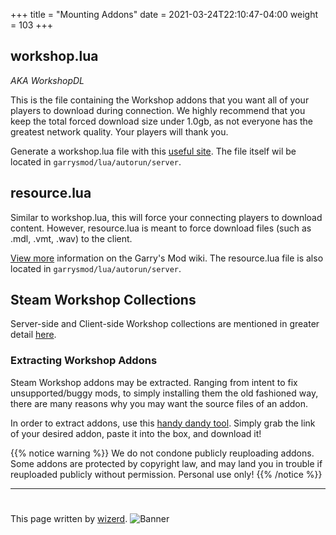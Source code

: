 +++
title = "Mounting Addons"
date =  2021-03-24T22:10:47-04:00
weight = 103
+++

## workshop.lua
*AKA WorkshopDL*

This is the file containing the Workshop addons that you want all of your players to download during connection. We highly recommend that you keep the total forced download size under 1.0gb, as not everyone has the greatest network quality. Your players will thank you.

Generate a workshop.lua file with this [useful site](https://csite.io/tools/gmod-universal-workshop). The file itself wil be located in `garrysmod/lua/autorun/server`.

## resource.lua
Similar to workshop.lua, this will force your connecting players to download content. However, resource.lua is meant to force download files (such as .mdl, .vmt, .wav) to the client. 

[View more](https://wiki.facepunch.com/gmod/resource.AddFile) information on the Garry's Mod wiki. The resource.lua file is also located in `garrysmod/lua/autorun/server`.

## Steam Workshop Collections
Server-side and Client-side Workshop collections are mentioned in greater detail [here](/gmod-guides/serverowners/server-configuration/).

### Extracting Workshop Addons
Steam Workshop addons may be extracted. Ranging from intent to fix unsupported/buggy mods, to simply installing them the old fashioned way, there are many reasons why you may want the source files of an addon.

In order to extract addons, use this [handy dandy tool](https://steamworkshopdownloader.io/). Simply grab the link of your desired addon, paste it into the box, and download it!

{{% notice warning %}}
We do not condone publicly reuploading addons. Some addons are protected by copyright law, and may land you in trouble if reuploaded publicly without permission. Personal use only!
{{% /notice %}}

---
#
This page written by [wizerd](/contributors/wizerd/).
![Banner](/images/fishy.gif)